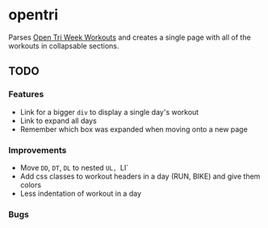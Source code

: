 # opentri
Parses [Open Tri Week Workouts](http://opentri-training.com/free/ultra/index.htm) and creates a single page with all of the workouts in collapsable sections.  

## TODO
### Features
* Link for a bigger `div` to display a single day's workout
* Link to expand all days
* Remember which box was expanded when moving onto a new page

### Improvements
* Move `DD`, `DT`, `DL` to nested `UL, `LI`
* Add css classes to workout headers in a day (RUN, BIKE) and give them colors
* Less indentation of workout in a day 

### Bugs